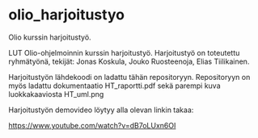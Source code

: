 # olio_harjoitustyo
Olio kurssin harjoitustyö.

LUT Olio-ohjelmoinnin kurssin harjoitustyö. Harjoitustyö on toteutettu ryhmätyönä, tekijät: Jonas Koskula, Jouko Ruosteenoja, Elias Tiilikainen.


Harjoitustyön lähdekoodi on ladattu tähän repositoryyn. 
Repositoryyn on myös ladattu dokumentaatio HT_raportti.pdf sekä parempi kuva luokkakaaviosta HT_uml.png

Harjoitustyön demovideo löytyy alla olevan linkin takaa:

https://www.youtube.com/watch?v=dB7oLUxn6OI

